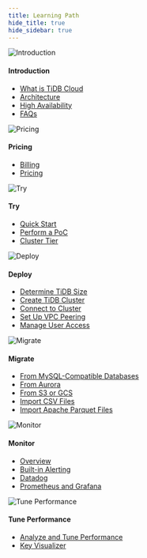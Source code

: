 ```yaml
---
title: Learning Path
hide_title: true
hide_sidebar: true
---
```

<!--

Note the parameters in the frontmatter:
    - `hide_title: true` Hide the document title.
    - `hide_sidebar: true` Hides the right sidbar.

Each `LearningPath` specifies one category. Each content tab is labeled with `LearningPathContent`. Note that you must define the id and label. The label is the name displayed on the tab. In our case, it's the target user name, such as DBA, Dev.

The whole content is enclosed by `LearningPathContainer`.
-->

<LearningPathContainer>
<!--
<LearningPathContent id="dba" label="DBA">
-->

<LearningPath>

![Introduction](/media/tidb-cloud/tidb-cloud-intro.png)

<h4>Introduction</h4>

- [What is TiDB Cloud](/tidb-cloud/tidb-cloud-intro.md)
- [Architecture](/tidb-cloud/tidb-cloud-intro.md#architecture)
- [High Availability](/tidb-cloud/high-availability-with-multi-az.md)
- [FAQs](/tidb-cloud/tidb-cloud-faq.md)

</LearningPath>

<LearningPath>

![Pricing](/media/tidb-cloud/tidb-cloud-pricing.png)

<h4>Pricing</h4>

- [Billing](/tidb-cloud/tidb-cloud-billing.md)
- [Pricing](https://en.pingcap.com/tidb-cloud-pricing)

</LearningPath>

<LearningPath>

![Try](/media/tidb-cloud/tidb-cloud-try.png)

<h4>Try</h4>

- [Quick Start](/tidb-cloud/tidb-cloud-quickstart.md)
- [Perform a PoC](/tidb-cloud/tidb-cloud-poc.md)
- [Cluster Tier](/tidb-cloud/select-cluster-tier.md)

</LearningPath>

<LearningPath>

![Deploy](/media/tidb-cloud/tidb-cloud-deploy.png)

<h4>Deploy</h4>

- [Determine TiDB Size](/tidb-cloud/size-your-cluster.md)
- [Create TiDB Cluster](/tidb-cloud/create-tidb-cluster.md)
- [Connect to Cluster](/tidb-cloud/connect-to-tidb-cluster.md)
- [Set Up VPC Peering](/tidb-cloud/set-up-vpc-peering-connections.md)
- [Manage User Access](/tidb-cloud/manage-user-access.md)

</LearningPath>

<LearningPath>

![Migrate](/media/tidb-cloud/tidb-cloud-migrate.png)

<h4>Migrate</h4>

- [From MySQL-Compatible Databases](/tidb-cloud/migrate-data-into-tidb.md)
- [From Aurora](/tidb-cloud/migrate-from-aurora-bulk-import.md)
- [From S3 or GCS](/tidb-cloud/migrate-from-amazon-s3-or-gcs.md)
- [Import CSV Files](/tidb-cloud/import-csv-files.md)
- [Import Apache Parquet Files](/tidb-cloud/import-parquet-files.md)

</LearningPath>

<LearningPath>

![Monitor](/media/tidb-cloud/tidb-cloud-monitor.png)

<h4>Monitor</h4>

- [Overview](/tidb-cloud/monitor-tidb-cluster.md)
- [Built-in Alerting](/tidb-cloud/monitor-built-in-alerting.md)
- [Datadog](/tidb-cloud/monitor-datadog-integration.md)
- [Prometheus and Grafana](/tidb-cloud/monitor-prometheus-and-grafana-integration.md)

</LearningPath>

<LearningPath>

![Tune Performance](/media/tidb-cloud/tidb-cloud-tune.png)

<h4>Tune Performance</h4>

- [Analyze and Tune Performance](/tidb-cloud/tune-performance.md)
- [Key Visualizer](/tidb-cloud/tune-performance.md#key-visualizer)

</LearningPath>
<!--
</LearningPathContent>
-->

</LearningPathContainer>
